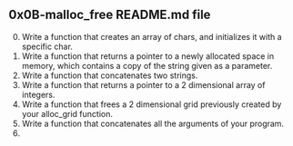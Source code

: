 ## 0x0B-malloc_free README.md file
0.  Write a function that creates an array of chars, and initializes it with a specific char.
1.  Write a function that returns a pointer to a newly allocated space in memory, which contains a copy of the string given as a parameter.
2.  Write a function that concatenates two strings.
3.  Write a function that returns a pointer to a 2 dimensional array of integers.
4.  Write a function that frees a 2 dimensional grid previously created by your alloc_grid function.
5.  Write a function that concatenates all the arguments of your program.
6.  
